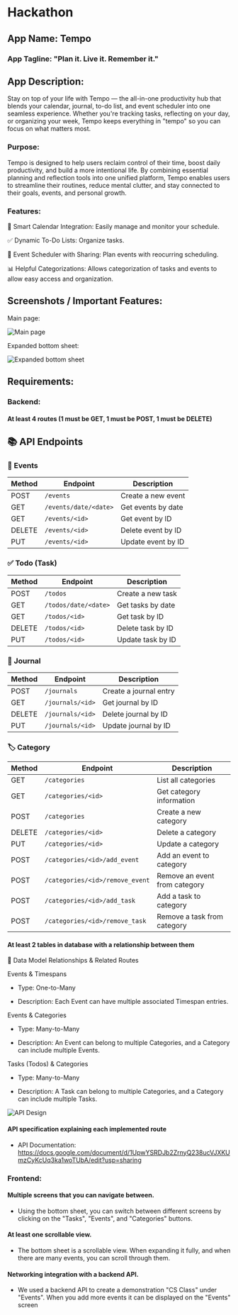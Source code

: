 # Hackathon

## App Name: Tempo

### App Tagline: "Plan it. Live it. Remember it."

## App Description: 

Stay on top of your life with Tempo — the all-in-one productivity hub that blends your calendar, journal, to-do list, and event scheduler into one seamless experience. Whether you're tracking tasks, reflecting on your day, or organizing your week, Tempo keeps everything in "tempo" so you can focus on what matters most.

### Purpose: 

Tempo is designed to help users reclaim control of their time, boost daily productivity, and build a more intentional life. By combining essential planning and reflection tools into one unified platform, Tempo enables users to streamline their routines, reduce mental clutter, and stay connected to their goals, events, and personal growth.


### Features:

📆 Smart Calendar Integration:
Easily manage and monitor your schedule. 

✅ Dynamic To-Do Lists:
Organize tasks.

📅 Event Scheduler with Sharing:
Plan events with reocurring scheduling.

📊 Helpful Categorizations:
Allows categorization of tasks and events to allow easy access and organization.

## Screenshots / Important Features:

Main page:



![Main page](https://github.com/user-attachments/assets/f1b16202-464a-48fc-a426-aa64c58ba64d)

Expanded bottom sheet:



![Expanded bottom sheet](https://github.com/user-attachments/assets/241d6e8f-c3cc-4477-acca-d45c30d31f71)

## Requirements:

### Backend: 

#### At least 4 routes (1 must be GET, 1 must be POST, 1 must be DELETE)

## 📚 API Endpoints

### 📅 Events
| Method | Endpoint                  | Description             |
|--------|---------------------------|-------------------------|
| POST   | `/events`                 | Create a new event      |
| GET    | `/events/date/<date>`    | Get events by date      |
| GET    | `/events/<id>`           | Get event by ID         |
| DELETE | `/events/<id>`           | Delete event by ID      |
| PUT    | `/events/<id>`           | Update event by ID      |

### ✅ Todo (Task)
| Method | Endpoint                  | Description             |
|--------|---------------------------|-------------------------|
| POST   | `/todos`                  | Create a new task       |
| GET    | `/todos/date/<date>`     | Get tasks by date       |
| GET    | `/todos/<id>`            | Get task by ID          |
| DELETE | `/todos/<id>`            | Delete task by ID       |
| PUT    | `/todos/<id>`            | Update task by ID       |

### 📓 Journal
| Method | Endpoint                  | Description             |
|--------|---------------------------|-------------------------|
| POST   | `/journals`              | Create a journal entry  |
| GET    | `/journals/<id>`        | Get journal by ID       |
| DELETE | `/journals/<id>`        | Delete journal by ID    |
| PUT    | `/journals/<id>`        | Update journal by ID    |

### 🏷️ Category
| Method | Endpoint                                  | Description                        |
|--------|-------------------------------------------|------------------------------------|
| GET    | `/categories`                             | List all categories                |
| GET    | `/categories/<id>`                        | Get category information           |
| POST   | `/categories`                             | Create a new category              |
| DELETE | `/categories/<id>`                        | Delete a category                  |
| PUT    | `/categories/<id>`                        | Update a category                  |
| POST   | `/categories/<id>/add_event`              | Add an event to category           |
| POST   | `/categories/<id>/remove_event`           | Remove an event from category      |
| POST   | `/categories/<id>/add_task`               | Add a task to category             |
| POST   | `/categories/<id>/remove_task`            | Remove a task from category        |


#### At least 2 tables in database with a relationship between them

🔗 Data Model Relationships & Related Routes

Events & Timespans

- Type: One-to-Many

- Description: Each Event can have multiple associated Timespan entries.

Events & Categories

- Type: Many-to-Many

- Description: An Event can belong to multiple Categories, and a Category can include multiple Events.


Tasks (Todos) & Categories

- Type: Many-to-Many

- Description: A Task can belong to multiple Categories, and a Category can include multiple Tasks.


![API Design](https://github.com/user-attachments/assets/51f79f76-c59d-4599-8528-583fce35427a)

#### API specification explaining each implemented route

- API Documentation: https://docs.google.com/document/d/1UpwYSRDJb2ZrnyQ238ucVJXKUmzCyKcUq3ka1woTUbA/edit?usp=sharing 


### Frontend: 

#### Multiple screens that you can navigate between.

- Using the bottom sheet, you can switch between different screens by clicking on the "Tasks", "Events", and "Categories" buttons.

#### At least one scrollable view.

- The bottom sheet is a scrollable view. When expanding it fully, and when there are many events, you can scroll through them.

#### Networking integration with a backend API.

- We used a backend API to create a demonstration "CS Class" under "Events". When you add more events it can be displayed on the "Events" screen

